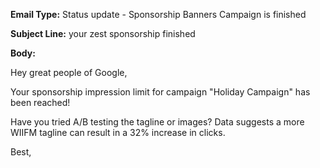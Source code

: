 **Email Type:** Status update - Sponsorship Banners Campaign is finished

**Subject Line:** your zest sponsorship finished

**Body:**

Hey great people of Google,

Your sponsorship impression limit for campaign "Holiday Campaign" has been reached!

Have you tried A/B testing the tagline or images? Data suggests a more
WIIFM tagline can result in a 32% increase in clicks.

Best,
